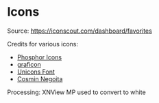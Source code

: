 # Icons

Source: https://iconscout.com/dashboard/favorites

Credits for various icons:

- [Phosphor Icons](https://iconscout.com/contributors/phosphoricons)
- [graficon](https://iconscout.com/contributors/graficon)
- [Unicons Font](https://iconscout.com/contributors/unicons)
- [Cosmin Negoita](https://iconscout.com/contributors/cosmin-negoita)

Processing: XNView MP used to convert to white
